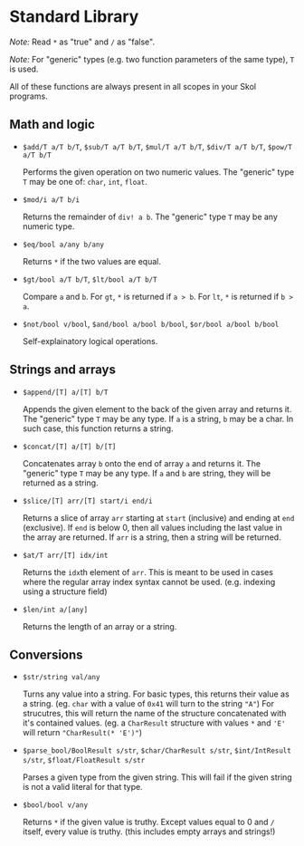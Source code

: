 # Standard Library

*Note:* Read `*` as "true" and `/` as "false".

*Note:* For "generic" types (e.g. two function parameters of the same type),
`T` is used.

All of these functions are always present in all scopes in your Skol programs.

## Math and logic

* `$add/T a/T b/T`, `$sub/T a/T b/T`, `$mul/T a/T b/T`, `$div/T a/T b/T`,
  `$pow/T a/T b/T`

  Performs the given operation on two numeric values. The "generic" type `T`
  may be one of: `char`, `int`, `float`.

* `$mod/i a/T b/i`

  Returns the remainder of `div! a b`. The "generic" type `T` may be any numeric
  type.

* `$eq/bool a/any b/any`

  Returns `*` if the two values are equal.

* `$gt/bool a/T b/T`, `$lt/bool a/T b/T`

  Compare `a` and `b`. For `gt`, `*` is returned if `a > b`. For `lt`, `*` is
  returned if `b > a`.

* `$not/bool v/bool`, `$and/bool a/bool b/bool`, `$or/bool a/bool b/bool`

  Self-explainatory logical operations.

## Strings and arrays

* `$append/[T] a/[T] b/T`

  Appends the given element to the back of the given array and returns it. The
  "generic" type `T` may be any type. If `a` is a string, `b` may be a char.
  In such case, this function returns a string.

* `$concat/[T] a/[T] b/[T]`

  Concatenates array `b` onto the end of array `a` and returns it. The "generic"
  type `T` may be any type. If `a` and `b` are string, they will be returned as
  a string.

* `$slice/[T] arr/[T] start/i end/i`

  Returns a slice of array `arr` starting at `start` (inclusive) and ending at
  `end` (exclusive). If `end` is below 0, then all values including the last
  value in the array are returned. If `arr` is a string, then a string will be
  returned.

* `$at/T arr/[T] idx/int`

  Returns the `idx`th element of `arr`. This is meant to be used in cases where
  the regular array index syntax cannot be used. (e.g. indexing using a
  structure field)

* `$len/int a/[any]`

  Returns the length of an array or a string.

## Conversions

* `$str/string val/any`

  Turns any value into a string. For basic types, this returns their value as
  a string. (eg. `char` with a value of `0x41` will turn to the string `"A"`)
  For strucutres, this will return the name of the structure concatenated with
  it's contained values. (eg. a `CharResult` structure with values `*` and
  `'E'` will return `"CharResult(* 'E')"`)

* `$parse_bool/BoolResult s/str`, `$char/CharResult s/str`,
  `$int/IntResult s/str`, `$float/FloatResult s/str`

  Parses a given type from the given string. This will fail if the given string
  is not a valid literal for that type.

* `$bool/bool v/any`

  Returns `*` if the given value is truthy. Except values equal to 0 and `/`
  itself, every value is truthy. (this includes empty arrays and strings!)
